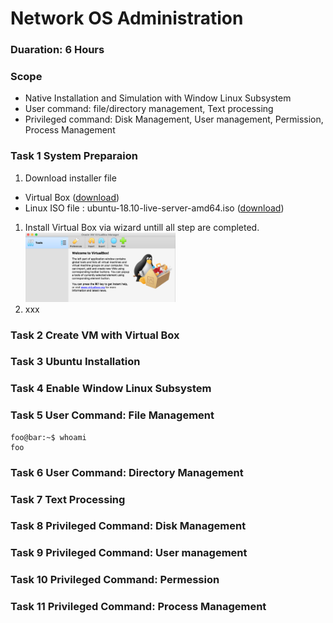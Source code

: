 # Network OS Administration 
### __Duaration:__  6 Hours
### __Scope__
- Native Installation and Simulation with Window Linux Subsystem
- User command: file/directory management, Text processing
- Privileged command: Disk Management, User management, Permission, Process Management

### __Task 1__ System Preparaion
1. Download installer file 
  - Virtual Box ([download](https://www.virtualbox.org/wiki/Downloads))
  - Linux ISO file : ubuntu-18.10-live-server-amd64.iso  ([download](http://mirrors.psu.ac.th/pub/ubuntu-releases/18.10/))
1. Install Virtual Box via wizard untill all step are completed.
<br/><img src="img/virtualbox.png" width="50%"><br/>
1. xxx



### __Task 2__ Create VM with Virtual Box

### __Task 3__ Ubuntu Installation

### __Task 4__ Enable Window Linux Subsystem

### __Task 5__ User Command: File Management
```console
foo@bar:~$ whoami
foo
```


### __Task 6__ User Command: Directory Management

### __Task 7__ Text Processing

### __Task 8__ Privileged Command: Disk Management 

### __Task 9__ Privileged Command: User management

### __Task 10__ Privileged Command: Permession

### __Task 11__ Privileged Command: Process Management


